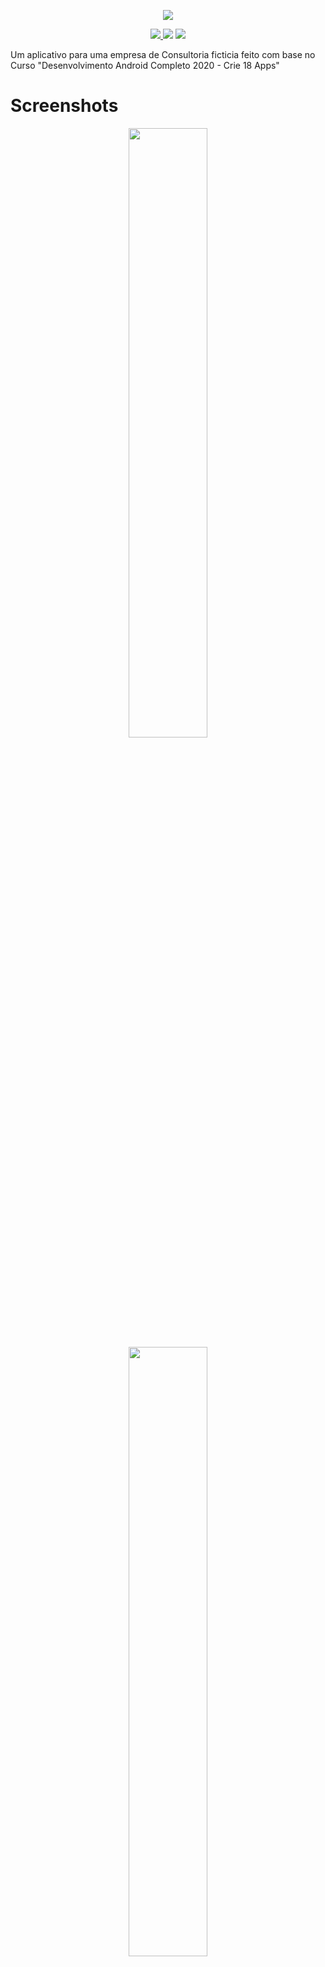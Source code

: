 
<p align=center className="logo">
  <img src="https://raw.githubusercontent.com/DanielOliveiraSouza/ATMConsultoria-Clone/master/app/src/main/res/drawable/logo.png"
  />
</p>

<p align=center>
  <a href="https://github.com/DanielOliveiraSouza/ATMConsultoria-Clone/archive/v0.1.0.zip"><img src="https://img.shields.io/badge/Release-v0.1.0-green"/> </a><img src="https://img.shields.io/badge/language-java-blue"/> <a href="https://github.com/DanielOliveiraSouza/ATMConsultoria-Clone/LICENSE.md"><img src="https://img.shields.io/github/license/danieloliveirasouza/ATMConsultoria-Clone"/></a>
</p>




Um aplicativo para uma empresa de Consultoria ficticia feito com base no  Curso "Desenvolvimento Android Completo 2020 - Crie 18 Apps"

Screenshots
====

<p float="left" align="middle">
	<img src="https://raw.githubusercontent.com/DanielOliveiraSouza/ATMConsultoria-Clone/master/screenshots/Screenshot_20200929-173648.png" width="50%" />
	<img src="https://raw.githubusercontent.com/DanielOliveiraSouza/ATMConsultoria-Clone/master/screenshots/Screenshot_20200929-173659.png" width="50%" />
</p>
